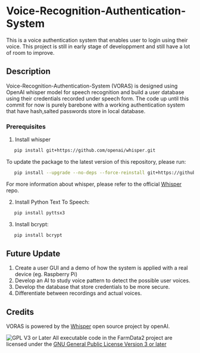 # Voice-Recognition-Authentication-System #

This is a voice authentication system that enables user to login using their voice. This project is still in early stage of developpment and still have a lot of room to improve.

## Description ##

Voice-Recognition-Authentication-System (VORAS) is designed using OpenAI whisper model for speech recognition and build a user database using their credentials recorded under speech form. The code up until this commit for now is purely barebone with a working authentication system that have hash,salted passwords store in local database. 

### Prerequisites ###

1. Install whisper 
```sh
   pip install git+https://github.com/openai/whisper.git 
   ```
To update the package to the latest version of this repository, please run:
```sh
   pip install --upgrade --no-deps --force-reinstall git+https://github.com/openai/whisper.git
   ```

For more information about whisper, please refer to the official [Whisper](https://github.com/openai/whisper) repo. 

2. Install Python Text To Speech:
```sh
   pip install pyttsx3
   ```

3. Install bcrypt:
```sh
   pip install bcrypt
   ```

## Future Update ##

1. Create a user GUI and a demo of how the system is applied with a real device (eg. Raspberry Pi)
2. Develop an AI to study voice pattern to detect the possible user voices.
3. Develop the database that store credentials to be more secure.
4. Differentiate between recordings and actual voices. 

## Credits ##

VORAS is powered by the [Whisper](https://github.com/openai/whisper) open source project by openAI.

![GPL V3 or Later](https://www.gnu.org/graphics/gplv3-or-later-sm.png "GPL V3 or later") All executable code in the FarmData2 project are licensed under the [GNU General Public License Version 3 or later](https://www.gnu.org/licenses/gpl.txt)

